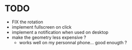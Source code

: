 # TODO
- FIX the rotation
- implement fullscreen on click
- implement a notification when used on desktop
- make the geometry less expensive ?
  - works well on my personnal phone... good enougth ?
